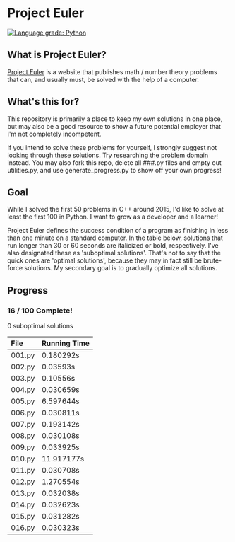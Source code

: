 # Project Euler
[![Language grade: Python](https://img.shields.io/lgtm/grade/python/g/KunstDerFuge/Project-Euler.svg?logo=lgtm&logoWidth=18)](https://lgtm.com/projects/g/KunstDerFuge/Project-Euler/context:python)

## What is Project Euler?
[Project Euler](https://projecteuler.net) is a website that publishes math / number theory problems that can, and usually must, be solved with the 
help of a computer.

## What's this for?
This repository is primarily a place to keep my own solutions in one place, but may also be a good resource to show a 
future potential employer that I'm not completely incompetent.

If you intend to solve these problems for yourself, I strongly suggest not looking through these solutions. Try 
researching the problem domain instead. You may also fork this repo, delete all ###.py files and empty out utilities.py,
and use generate_progress.py to show off your own progress!

## Goal
While I solved the first 50 problems in C++ around 2015, I'd like to solve at least the first 100 in Python. I want to 
grow as a developer and a learner!

Project Euler defines the success condition of a program as finishing in less than one minute on a standard computer. In
the table below, solutions that run longer than 30 or 60 seconds are italicized or bold, respectively. I've also
designated these as 'suboptimal solutions'. That's not to say that the quick ones are 'optimal solutions', because they
may in fact still be brute-force solutions. My secondary goal is to gradually optimize all solutions.

## Progress
### 16 / 100 Complete!

0 suboptimal solutions

| File   | Running Time |
| :----- | :----------- |
| 001.py | 0.180292s |
| 002.py | 0.03593s |
| 003.py | 0.10556s |
| 004.py | 0.030659s |
| 005.py | 6.597644s |
| 006.py | 0.030811s |
| 007.py | 0.193142s |
| 008.py | 0.030108s |
| 009.py | 0.033925s |
| 010.py | 11.917177s |
| 011.py | 0.030708s |
| 012.py | 1.270554s |
| 013.py | 0.032038s |
| 014.py | 0.032623s |
| 015.py | 0.031282s |
| 016.py | 0.030323s |
